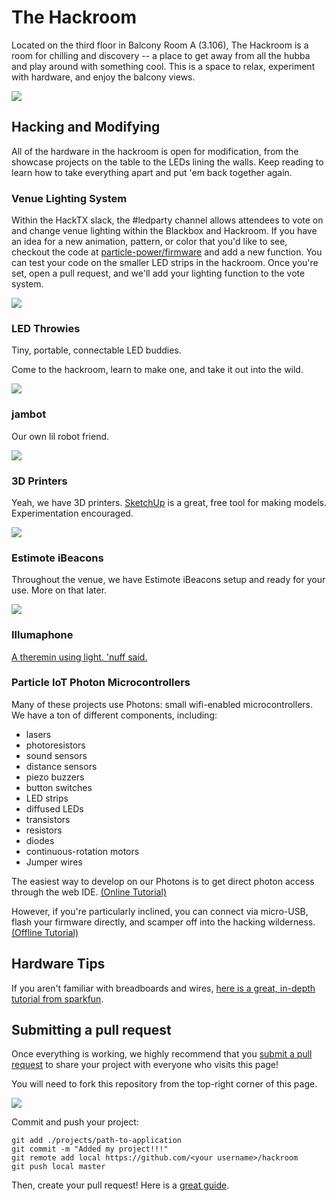 The Hackroom
=============

Located on the third floor in Balcony Room A (3.106), The Hackroom is a room for chilling and discovery -- a place to get away from all the hubba and play around with something cool. This is a space to relax, experiment with hardware, and enjoy the balcony views.

[![](http://i.imgur.com/TxMMAhF.jpg)](https://www.flickr.com/photos/c3o/930797842/in/photolist-2qfzLE-acgzK-7UBjsV-UknNV-8SpfeF-fr47yN-abDj1y-acep8-7oZvmH-acg2F-ace67-ccaWUA-5e78mm-5DTx4C-5DPf7e-BFCdx-4S93hn-PokXw-5tJ62m-bzXa1L-4AAeGE-a6RyF-dfCso-fr44of-aDUQ44-mKDpN-3ohjyz-puGzL-fr462j-cXwzcN-bu1LPc-bER8Z5-acehj-abDj91-aceb3-n2idW-e7cMfz-r4vShY-4cZYPX-aceei-wGeTh3-rGee8t-s8z9tH-acenH-8VWeZv-a6VgMh-3riCMq-m9KXKM-mxYdw-pb1Hf8)

## Hacking and Modifying

All of the hardware in the hackroom is open for modification, from the showcase projects on the table to the LEDs lining the walls. Keep reading to learn how to take everything apart and put 'em back together again.

### Venue Lighting System

Within the HackTX slack, the #ledparty channel allows attendees to vote on and change venue lighting within the Blackbox and Hackroom. If you have an idea for a new animation, pattern, or color that you'd like to see, checkout the code at [particle-power/firmware](https://github.com/hacktx/particle-power/blob/master/firmware/led-show.ino) and add a new function. You can test your code on the smaller LED strips in the hackroom. Once you're set, open a pull request, and we'll add your lighting function to the vote system.

![](http://www.insomnialighting.com/catalog/images/$(KGrHqRHJFMFCg668hfqBQ)-uNtT9g~~60_57.jpg)

### LED Throwies

Tiny, portable, connectable LED buddies.

Come to the hackroom, learn to make one, and take it out into the wild.

![](http://cdn.instructables.com/FV0/0U50/8ZPEP27TMES/FV00U508ZPEP27TMES.LARGE.jpg)

### jambot

Our own lil robot friend.

![](http://i.imgur.com/XgU5wZo.jpg)

### 3D Printers

Yeah, we have 3D printers. [SketchUp](http://www.sketchup.com/) is a great, free tool for making models. Experimentation encouraged.

![](http://www.empdesigns.co.uk/wp-content/gallery/prototype-gallery/3d-printing-model-making_0.jpg)

### Estimote iBeacons

Throughout the venue, we have Estimote iBeacons setup and ready for your use. More on that later.

![](http://i.sozcu.com.tr/wp-content/uploads/2014/08/etiket-670.jpg)

### Illumaphone

[A theremin using light. 'nuff said.](http://www.instructables.com/id/Illumaphone-Light-based-Electronic-Musical-Instrum/)

### Particle IoT Photon Microcontrollers

Many of these projects use Photons: small wifi-enabled microcontrollers. We have a ton of different components, including:

* lasers
* photoresistors
* sound sensors
* distance sensors
* piezo buzzers
* button switches
* LED strips
* diffused LEDs
* transistors
* resistors
* diodes
* continuous-rotation motors
* Jumper wires

The easiest way to develop on our Photons is to get direct photon access through the web IDE. [(Online Tutorial)](online_tutorial.md)

However, if you're particularly inclined, you can connect via micro-USB, flash your firmware directly, and scamper off into the hacking wilderness. [(Offline Tutorial)](offline_tutorial.md)

## Hardware Tips

If you aren't familiar with breadboards and wires, [here is a great, in-depth tutorial from sparkfun](https://learn.sparkfun.com/tutorials/how-to-use-a-breadboard).

## Submitting a pull request

Once everything is working, we highly recommend that you [submit a pull request](https://github.com/hacktx/hackroom/pulls) to share your project with everyone who visits this page!

You will need to fork this repository from the top-right corner of this page.

![](https://help.github.com/assets/images/help/repository/fork_button.jpg)

Commit and push your project:

```
git add ./projects/path-to-application
git commit -m "Added my project!!!"
git remote add local https://github.com/<your username>/hackroom
git push local master
```

Then, create your pull request! Here is a [great guide](https://help.github.com/articles/creating-a-pull-request/).